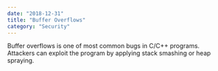 ```yaml
---
date: "2018-12-31"
title: "Buffer Overflows"
category: "Security"
---
```


Buffer overflows is one of most common bugs in C/C++ programs.
<br />
Attackers can exploit the program by applying stack smashing or heap spraying.
